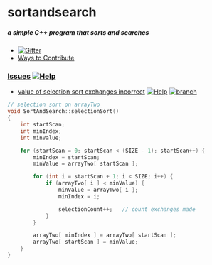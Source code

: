 # sortandsearch
##### a simple C++ program that sorts and searches

- [![Gitter](http://img.shields.io/:chat-on_gitter-33CC99.svg)](https://gitter.im/olzaragoza/sortandsearch "Join the discussion")
- [Ways to Contribute](https://github.com/olzaragoza/sortandsearch/blob/master/CONTRIBUTING.md)

### [Issues](https://github.com/olzaragoza/sortandsearch/issues) [![Help](https://img.shields.io/badge/help-wanted-orange.svg)](https://github.com/olzaragoza/sortandsearch/issues)
- [value of selection sort exchanges incorrect](https://github.com/olzaragoza/sortandsearch/issues/1)
[![Help](https://img.shields.io/badge/fix-pending-yellow.svg)](https://github.com/olzaragoza/sortandsearch/issues/1)
[![branch](https://img.shields.io/badge/branch-selection--sort--exchanges-green.svg)](https://github.com/olzaragoza/sortandsearch/tree/selection-sort-exchanges)
```c++
// selection sort on arrayTwo
void SortAndSearch::selectionSort()
{
	int startScan;
	int	minIndex;
	int	minValue;

	for (startScan = 0; startScan < (SIZE - 1); startScan++) {
		minIndex = startScan;
		minValue = arrayTwo[ startScan ];

		for (int i = startScan + 1; i < SIZE; i++) {
			if (arrayTwo[ i ] < minValue) {
				minValue = arrayTwo[ i ];
				minIndex = i;

				selectionCount++;	// count exchanges made
			}
		}

		arrayTwo[ minIndex ] = arrayTwo[ startScan ];
		arrayTwo[ startScan ] = minValue;
	}
}

```

